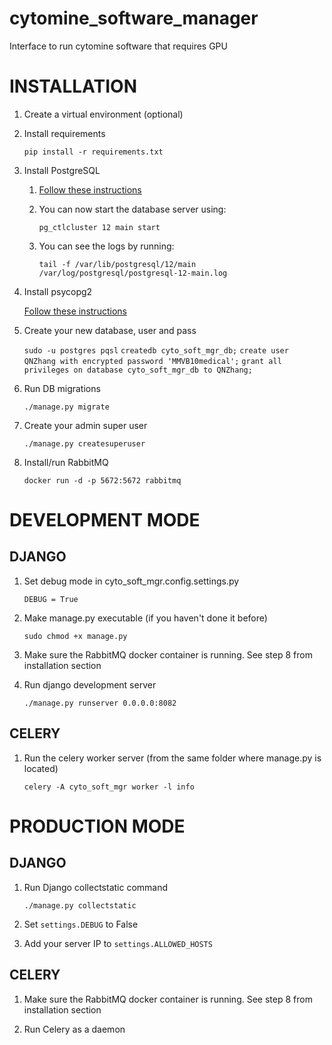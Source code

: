 # cytomine_software_manager
Interface to run cytomine software that requires GPU


# INSTALLATION
1. Create a virtual environment (optional)

2. Install requirements

   `pip install -r requirements.txt`

3. Install PostgreSQL
    1. [Follow these instructions](https://www.postgresql.org/download/linux/ubuntu/)
    2. You can now start the database server using:

  	   `pg_ctlcluster 12 main start`

    3. You can see the logs by running:

	   `tail -f /var/lib/postgresql/12/main /var/log/postgresql/postgresql-12-main.log`

4. Install psycopg2

   [Follow these instructions](https://www.psycopg.org/docs/install.html)

5. Create your new database, user and pass

	`sudo -u postgres pqsl`
	`createdb cyto_soft_mgr_db;`
	`create user QNZhang with encrypted password 'MMVB10medical';`
	`grant all privileges on database cyto_soft_mgr_db to QNZhang;`

6. Run DB migrations

	`./manage.py migrate`

7. Create your admin super user

	`./manage.py createsuperuser`

8. Install/run RabbitMQ

    `docker run -d -p 5672:5672 rabbitmq`



# DEVELOPMENT MODE

## DJANGO

1. Set debug mode in cyto_soft_mgr.config.settings.py

	`DEBUG = True`

2. Make manage.py executable (if you haven't done it before)

    `sudo chmod +x manage.py`

3. Make sure the RabbitMQ docker container is running. See step 8 from installation section

4. Run django development server

    `./manage.py runserver 0.0.0.0:8082`


## CELERY

1. Run the celery worker server (from the same folder where manage.py is located)

	`celery -A cyto_soft_mgr worker -l info`


# PRODUCTION MODE

## DJANGO

1. Run Django collectstatic command

	`./manage.py collectstatic`

2. Set `settings.DEBUG` to False

3. Add your server IP to `settings.ALLOWED_HOSTS`


## CELERY

1. Make sure the RabbitMQ docker container is running. See step 8 from installation section

2. Run Celery as a daemon
